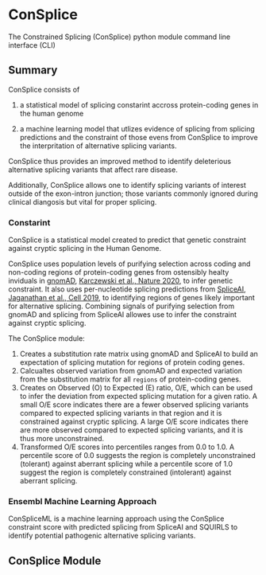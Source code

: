 # ConSplice

The Constrained Splicing (ConSplice) python module command line interface (CLI)


## Summary 

ConSplice consists of 

  1) a statistical model of splicing constarint accross protein-coding genes in the human genome

  2) a machine learning model that utlizes evidence of splicing from splicing predictions and the constraint of those evens from ConSplice to improve the interpritation of alternative splicing variants.

ConSplice thus provides an improved method to identify deleterious alternative splicing variants that affect rare disease. 

Additionally, ConSplice allows one to identify splicing variants of interest outside of the exon-intron junction; those variants commonly ignored during clinical diangosis but vital for proper splicing.  


### Constarint 

ConSplice is a statistical model created to predict that genetic constraint against cryptic splicing in the Human Genome. 

ConSplice uses population levels of purifying selection across coding and non-coding regions of protein-coding genes from ostensibly healty inviduals in [gnomAD](https://gnomad.broadinstitute.org/), [Karczewski et al., Nature 2020](https://www.nature.com/articles/s41586-020-2308-7), to infer genetic constraint. It also uses per-nucleotide splicing predictions from [SpliceAI](https://github.com/Illumina/SpliceAI), [Jaganathan et al., Cell 2019](https://www.sciencedirect.com/science/article/pii/S0092867418316295?via%3Dihub), to identifying regions of genes likely important for alternative splicing. Combining signals of purifying selection from gnomAD and splicing from SpliceAI allowes use to infer the constraint against cryptic splicing. 

The ConSplice module:
  1) Creates a substitution rate matrix using gnomAD and SpliceAI to build an expectation of splicing mutation for regions of protein coding genes. 
  2) Calcualtes observed variation from gnomAD and expected variation from the substitution matrix for all `regions` of protein-coding genes. 
  3) Creates on Observed (O) to Expected (E) ratio, O/E, which can be used to infer the deviation from expected splicing mutation for a given ratio. A small O/E score indicates there are a fewer observed splicing variants compared to expected splicing variants in that region and it is constrained against cryptic splicing. A large O/E score indicates there are more observed compared to expected splicing variants, and it is thus more unconstrained. 
  4) Transformed O/E scores into percentiles ranges from 0.0 to 1.0. A percentile score of 0.0 suggests the region is completely unconstrained (tolerant) against aberrant splicing while a percentile score of 1.0 suggest the region is completely constrained (intolerant) against aberrant splicing.  


### Ensembl Machine Learning Approach

ConSpliceML is a machine learning approach using the ConSplice constraint score with predicted splicing from SpliceAI and SQUIRLS to identify potential pathogenic alternative splicing  variants.



## ConSplice Module 
